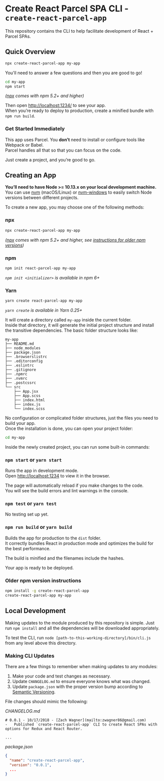 # Create React Parcel SPA CLI - `create-react-parcel-app`
This repository contains the CLI to help facilitate development of React + Parcel SPAs.

## Quick Overview

```sh
npx create-react-parcel-app my-app
```
You'll need to answer a few questions and then you are good to go!

```sh
cd my-app
npm start
```

_([npx](https://medium.com/@maybekatz/introducing-npx-an-npm-package-runner-55f7d4bd282b) comes with npm 5.2+ and higher)_

Then open [http://localhost:1234/](http://localhost:1234/) to see your app.<br>
When you’re ready to deploy to production, create a minified bundle with `npm run build`.

### Get Started Immediately

This app uses Parcel.  You **don’t** need to install or configure tools like Webpack or Babel.<br>
Parcel handles all that so that you can focus on the code.

Just create a project, and you’re good to go.

## Creating an App

**You’ll need to have Node >= 10.13.x on your local development machine.** You can use [nvm](https://github.com/creationix/nvm#installation) (macOS/Linux) or [nvm-windows](https://github.com/coreybutler/nvm-windows#node-version-manager-nvm-for-windows) to easily switch Node versions between different projects.

To create a new app, you may choose one of the following methods:

### npx

```sh
npx create-react-parcel-app my-app
```

_([npx](https://medium.com/@maybekatz/introducing-npx-an-npm-package-runner-55f7d4bd282b) comes with npm 5.2+ and higher, see [instructions for older npm versions](https://gist.github.com/gaearon/4064d3c23a77c74a3614c498a8bb1c5f))_

### npm

```sh
npm init react-parcel-app my-app
```

_`npm init <initializer>` is available in npm 6+_

### Yarn

```sh
yarn create react-parcel-app my-app
```

_`yarn create` is available in Yarn 0.25+_

It will create a directory called `my-app` inside the current folder.<br>
Inside that directory, it will generate the initial project structure and install the transitive dependencies.  The basic folder structure looks like:

```
my-app
├── README.md
├── node_modules
├── package.json
├── .browserslistrc
├── .editorconfig
├── .eslintrc
├── .gitignore
├── .npmrc
├── .nvmrc
├── .postcssrc
└── src
    ├── App.jsx
    ├── App.scss
    ├── index.html
    ├── index.js
    └── index.scss
```

No configuration or complicated folder structures, just the files you need to build your app.<br>
Once the installation is done, you can open your project folder:

```sh
cd my-app
```

Inside the newly created project, you can run some built-in commands:

### `npm start` or `yarn start`

Runs the app in development mode.<br>
Open [http://localhost:1234](http://localhost:1234) to view it in the browser.

The page will automatically reload if you make changes to the code.<br>
You will see the build errors and lint warnings in the console.

### `npm test` or `yarn test`

No testing set up yet.

### `npm run build` or `yarn build`

Builds the app for production to the `dist` folder.<br>
It correctly bundles React in production mode and optimizes the build for the best performance.

The build is minified and the filenames include the hashes.<br>

Your app is ready to be deployed.

### Older npm version instructions

```sh
npm install -g create-react-parcel-app
create-react-parcel-app my-app
```

## Local Development
Making updates to the module produced by this repository is simple. Just run `npm install` and all the dependencies will be downloaded appropriately.

To test the CLI, run `node [path-to-this-working-directory]/bin/cli.js` from any level above this directory.

### Making CLI Updates
There are a few things to remember when making updates to any modules:

1. Make your code and test changes as necessary.
1. Update `CHANGELOG.md` to ensure everyone knows what was changed.
1. Update `package.json` with the proper version bump according to [Semantic Versioning](http://semver.org/).


File changes should mimic the following:

*CHANGELOG.md*
```
# 0.0.1 - 10/17/2018 - [Zach Wagner](mailto:zwagner86@gmail.com)
-   Published `create-react-parcel-app` CLI to create React SPAs with options for Redux and React Router.

...
```

*package.json*
```json
{
  "name": "create-react-parcel-app",
  "version": "0.0.1",
  ...
}
```
